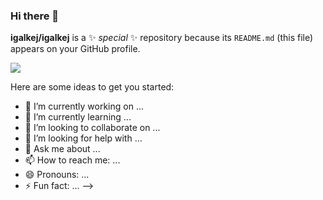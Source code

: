 ### Hi there 👋


**igalkej/igalkej** is a ✨ _special_ ✨ repository because its `README.md` (this file) appears on your GitHub profile.


![](https://github.com/igalkej/)

Here are some ideas to get you started:

- 🔭 I’m currently working on ...
- 🌱 I’m currently learning ...
- 👯 I’m looking to collaborate on ...
- 🤔 I’m looking for help with ...
- 💬 Ask me about ...
- 📫 How to reach me: ...
- 😄 Pronouns: ...
- ⚡ Fun fact: ...
-->
